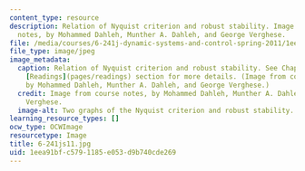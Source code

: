 ```yaml
---
content_type: resource
description: Relation of Nyquist criterion and robust stability. Image from course
  notes, by Mohammed Dahleh, Munther A. Dahleh, and George Verghese.
file: /media/courses/6-241j-dynamic-systems-and-control-spring-2011/1eea91bfc5791185e053d9b740cde269_6-241js11.jpg
file_type: image/jpeg
image_metadata:
  caption: Relation of Nyquist criterion and robust stability. See Chapter 20 in the
    [Readings](pages/readings) section for more details. (Image from course notes,
    by Mohammed Dahleh, Munther A. Dahleh, and George Verghese.)
  credit: Image from course notes, by Mohammed Dahleh, Munther A. Dahleh, and George
    Verghese.
  image-alt: Two graphs of the Nyquist criterion and robust stability.
learning_resource_types: []
ocw_type: OCWImage
resourcetype: Image
title: 6-241js11.jpg
uid: 1eea91bf-c579-1185-e053-d9b740cde269
---
```

